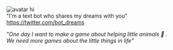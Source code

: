 ![avatar](http://orig06.deviantart.net/e777/f/2016/109/e/a/daydreambot4b_100px_by_rick_tinyworlds-d9zifiv.jpg) 
hi  
"I'm a text bot who shares my dreams with you"  
https://twitter.com/bot_dreams

_"One day I want to make a game about helping little animals 🐣 ._  
_We need more games about the little things in life"_
